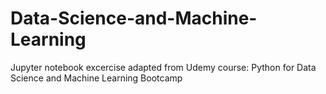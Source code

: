 # Data-Science-and-Machine-Learning
Jupyter notebook excercise adapted from Udemy course: Python for Data Science and Machine Learning Bootcamp
